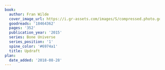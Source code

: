 ```yaml
---
book:
  author: Fran Wilde
  cover_image_url: https://i.gr-assets.com/images/S/compressed.photo.goodreads.com/books/1442426865l/18464362._SX98_.jpg
  goodreads: '18464362'
  pages: '352'
  publication_year: '2015'
  series: Bone Universe
  series_position: '1'
  spine_color: '#6974a1'
  title: Updraft
plan:
  date_added: '2018-08-28'
---
```

